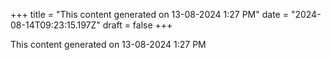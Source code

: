 +++
title = "This content generated on 13-08-2024 1:27 PM"
date = "2024-08-14T09:23:15.197Z"
draft = false
+++

  This content generated on 13-08-2024 1:27 PM
        